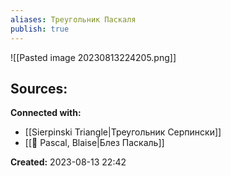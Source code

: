 ```yaml
---
aliases: Треугольник Паскаля
publish: true
---
```


![[Pasted image 20230813224205.png]]




**Sources:**
- 


**Connected with:**
- [[Sierpinski Triangle|Треугольник Серпински]]
- [[👤 Pascal, Blaise|Блез Паскаль]]



**Created:** 2023-08-13 22:42